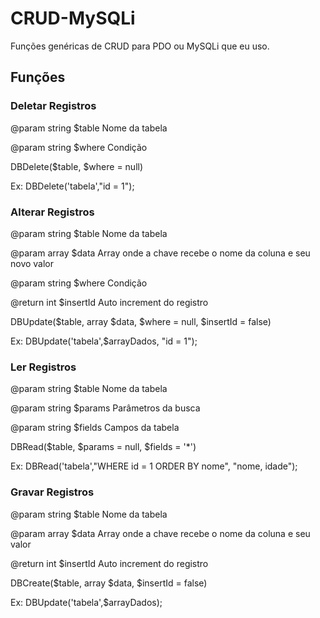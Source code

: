 # CRUD-MySQLi

Funções genéricas de CRUD para PDO ou MySQLi que eu uso.

## Funções
### Deletar Registros
@param string $table Nome da tabela

@param string $where Condição

DBDelete($table, $where = null)

Ex: DBDelete('tabela',"id = 1");
  
### Alterar Registros
@param string $table Nome da tabela

@param array $data Array onde a chave recebe o nome da coluna e seu novo valor

@param string $where Condição

@return int $insertId Auto increment do registro

DBUpdate($table, array $data, $where = null, $insertId = false)

Ex: DBUpdate('tabela',$arrayDados, "id = 1");

### Ler Registros
@param string $table Nome da tabela

@param string $params Parâmetros da busca

@param string $fields Campos da tabela

DBRead($table, $params = null, $fields = '*')

Ex: DBRead('tabela',"WHERE id = 1 ORDER BY nome", "nome, idade");

### Gravar Registros
@param string $table Nome da tabela

@param array $data Array onde a chave recebe o nome da coluna e seu valor

@return int $insertId Auto increment do registro

DBCreate($table, array $data, $insertId = false)

Ex: DBUpdate('tabela',$arrayDados);
